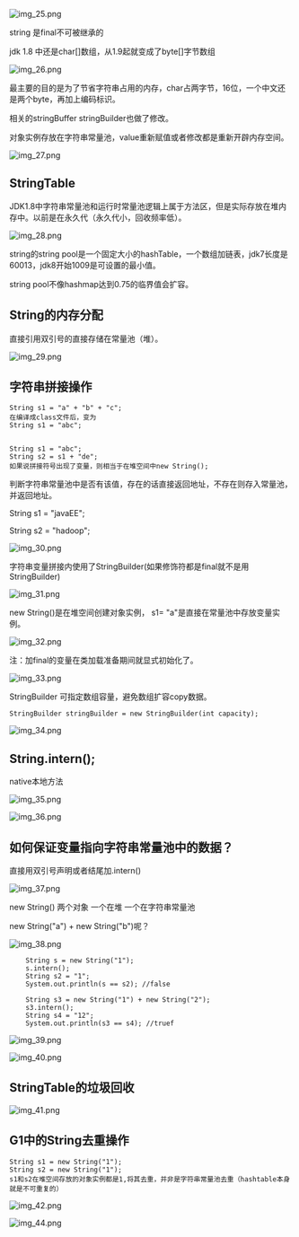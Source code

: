 ![img_25.png](img3/img_25.png)

string 是final不可被继承的

jdk 1.8 中还是char[]数组，从1.9起就变成了byte[]字节数组

![img_26.png](img3/img_26.png)

最主要的目的是为了节省字符串占用的内存，char占两字节，16位，一个中文还是两个byte，再加上编码标识。

相关的stringBuffer stringBuilder也做了修改。

对象实例存放在字符串常量池，value重新赋值或者修改都是重新开辟内存空间。

![img_27.png](img3/img_27.png)

StringTable
---
JDK1.8中字符串常量池和运行时常量池逻辑上属于方法区，但是实际存放在堆内存中。以前是在永久代（永久代小，回收频率低）。

![img_28.png](img3/img_28.png)

string的string pool是一个固定大小的hashTable，一个数组加链表，jdk7长度是60013，jdk8开始1009是可设置的最小值。

string pool不像hashmap达到0.75的临界值会扩容。

String的内存分配
---
直接引用双引号的直接存储在常量池（堆）。

![img_29.png](img3/img_29.png)

字符串拼接操作
---

    String s1 = "a" + "b" + "c";
    在编译成class文件后，变为
    String s1 = "abc";


    String s1 = "abc";
    String s2 = s1 + "de";
    如果说拼接符号出现了变量，则相当于在堆空间中new String();


判断字符串常量池中是否有该值，存在的话直接返回地址，不存在则存入常量池，并返回地址。

String s1 = "javaEE";

String s2 = "hadoop";

![img_30.png](img3/img_30.png)

字符串变量拼接内使用了StringBuilder(如果修饰符都是final就不是用StringBuilder)

![img_31.png](img3/img_31.png)

new String()是在堆空间创建对象实例， s1= "a"是直接在常量池中存放变量实例。

![img_32.png](img3/img_32.png)

注：加final的变量在类加载准备期间就显式初始化了。

![img_33.png](img3/img_33.png)

StringBuilder 可指定数组容量，避免数组扩容copy数据。

    StringBuilder stringBuilder = new StringBuilder(int capacity); 

![img_34.png](img3/img_34.png)

String.intern();
---

native本地方法

![img_35.png](img3/img_35.png)

![img_36.png](img3/img_36.png)

如何保证变量指向字符串常量池中的数据？
---

直接用双引号声明或者结尾加.intern()

![img_37.png](img3/img_37.png)

new String() 两个对象 一个在堆 一个在字符串常量池

new String("a") + new String("b")呢？

![img_38.png](img3/img_38.png)

        String s = new String("1");
        s.intern();
        String s2 = "1";
        System.out.println(s == s2); //false

        String s3 = new String("1") + new String("2");
        s3.intern();
        String s4 = "12";
        System.out.println(s3 == s4); //truef


![img_39.png](img3/img_39.png)

![img_40.png](img3/img_40.png)

StringTable的垃圾回收
---

![img_41.png](img3/img_41.png)

G1中的String去重操作
---
    String s1 = new String("1");
    String s2 = new String("1");
    s1和s2在堆空间存放的对象实例都是1,将其去重，并非是字符串常量池去重（hashtable本身就是不可重复的）

![img_42.png](img3/img_42.png)

![img_44.png](img3/img_44.png)



